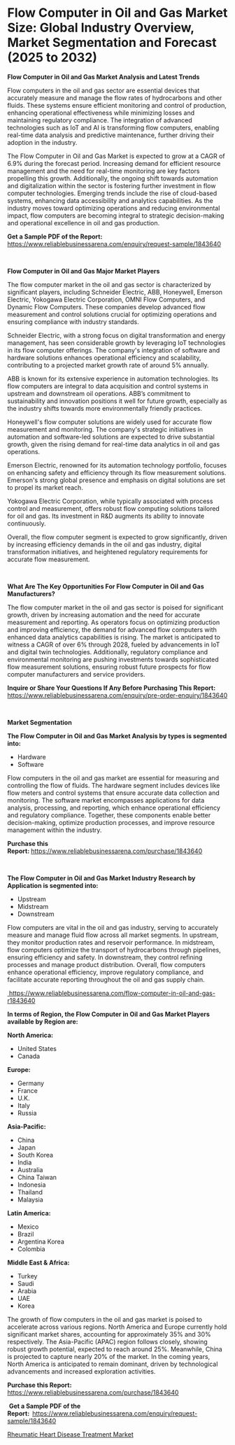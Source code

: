 <p><h1>Flow Computer in Oil and Gas Market Size: Global Industry Overview, Market Segmentation and Forecast (2025 to 2032)</h1></p><p><strong>Flow Computer in Oil and Gas Market Analysis and Latest Trends</strong></p>
<p><p>Flow computers in the oil and gas sector are essential devices that accurately measure and manage the flow rates of hydrocarbons and other fluids. These systems ensure efficient monitoring and control of production, enhancing operational effectiveness while minimizing losses and maintaining regulatory compliance. The integration of advanced technologies such as IoT and AI is transforming flow computers, enabling real-time data analysis and predictive maintenance, further driving their adoption in the industry.</p><p>The Flow Computer in Oil and Gas Market is expected to grow at a CAGR of 6.9% during the forecast period. Increasing demand for efficient resource management and the need for real-time monitoring are key factors propelling this growth. Additionally, the ongoing shift towards automation and digitalization within the sector is fostering further investment in flow computer technologies. Emerging trends include the rise of cloud-based systems, enhancing data accessibility and analytics capabilities. As the industry moves toward optimizing operations and reducing environmental impact, flow computers are becoming integral to strategic decision-making and operational excellence in oil and gas production.</p></p>
<p><strong>Get a Sample PDF of the Report:&nbsp;</strong> <a href="https://www.reliablebusinessarena.com/enquiry/request-sample/1843640?utm_campaign=3021&utm_medium=2&utm_source=Github&utm_content=ia&utm_term=11032025&utm_id=flow-computer-in-oil-and-gas">https://www.reliablebusinessarena.com/enquiry/request-sample/1843640</a></p>
<p>&nbsp;</p>
<p><strong>Flow Computer in Oil and Gas Major Market Players</strong></p>
<p><p>The flow computer market in the oil and gas sector is characterized by significant players, including Schneider Electric, ABB, Honeywell, Emerson Electric, Yokogawa Electric Corporation, OMNI Flow Computers, and Dynamic Flow Computers. These companies develop advanced flow measurement and control solutions crucial for optimizing operations and ensuring compliance with industry standards.</p><p>Schneider Electric, with a strong focus on digital transformation and energy management, has seen considerable growth by leveraging IoT technologies in its flow computer offerings. The company's integration of software and hardware solutions enhances operational efficiency and scalability, contributing to a projected market growth rate of around 5% annually.</p><p>ABB is known for its extensive experience in automation technologies. Its flow computers are integral to data acquisition and control systems in upstream and downstream oil operations. ABB’s commitment to sustainability and innovation positions it well for future growth, especially as the industry shifts towards more environmentally friendly practices.</p><p>Honeywell's flow computer solutions are widely used for accurate flow measurement and monitoring. The company's strategic initiatives in automation and software-led solutions are expected to drive substantial growth, given the rising demand for real-time data analytics in oil and gas operations.</p><p>Emerson Electric, renowned for its automation technology portfolio, focuses on enhancing safety and efficiency through its flow measurement solutions. Emerson's strong global presence and emphasis on digital solutions are set to propel its market reach.</p><p>Yokogawa Electric Corporation, while typically associated with process control and measurement, offers robust flow computing solutions tailored for oil and gas. Its investment in R&D augments its ability to innovate continuously.</p><p>Overall, the flow computer segment is expected to grow significantly, driven by increasing efficiency demands in the oil and gas industry, digital transformation initiatives, and heightened regulatory requirements for accurate flow measurement.</p></p>
<p>&nbsp;</p>
<p><strong>What Are The Key Opportunities For Flow Computer in Oil and Gas Manufacturers?</strong></p>
<p><p>The flow computer market in the oil and gas sector is poised for significant growth, driven by increasing automation and the need for accurate measurement and reporting. As operators focus on optimizing production and improving efficiency, the demand for advanced flow computers with enhanced data analytics capabilities is rising. The market is anticipated to witness a CAGR of over 6% through 2028, fueled by advancements in IoT and digital twin technologies. Additionally, regulatory compliance and environmental monitoring are pushing investments towards sophisticated flow measurement solutions, ensuring robust future prospects for flow computer manufacturers and service providers.</p></p>
<p><strong>Inquire or Share Your Questions If Any Before Purchasing This Report:</strong> <a href="https://www.reliablebusinessarena.com/enquiry/pre-order-enquiry/1843640?utm_campaign=3021&utm_medium=2&utm_source=Github&utm_content=ia&utm_term=11032025&utm_id=flow-computer-in-oil-and-gas">https://www.reliablebusinessarena.com/enquiry/pre-order-enquiry/1843640</a></p>
<p>&nbsp;</p>
<p><strong>Market Segmentation</strong></p>
<p><strong>The Flow Computer in Oil and Gas Market Analysis by types is segmented into:</strong></p>
<p><ul><li>Hardware</li><li>Software</li></ul></p>
<p><p>Flow computers in the oil and gas market are essential for measuring and controlling the flow of fluids. The hardware segment includes devices like flow meters and control systems that ensure accurate data collection and monitoring. The software market encompasses applications for data analysis, processing, and reporting, which enhance operational efficiency and regulatory compliance. Together, these components enable better decision-making, optimize production processes, and improve resource management within the industry.</p></p>
<p><strong>Purchase this Report:&nbsp;</strong><a href="https://www.reliablebusinessarena.com/purchase/1843640?utm_campaign=3021&utm_medium=2&utm_source=Github&utm_content=ia&utm_term=11032025&utm_id=flow-computer-in-oil-and-gas">https://www.reliablebusinessarena.com/purchase/1843640</a></p>
<p>&nbsp;</p>
<p><strong>The Flow Computer in Oil and Gas Market Industry Research by Application is segmented into:</strong></p>
<p><ul><li>Upstream</li><li>Midstream</li><li>Downstream</li></ul></p>
<p><p>Flow computers are vital in the oil and gas industry, serving to accurately measure and manage fluid flow across all market segments. In upstream, they monitor production rates and reservoir performance. In midstream, flow computers optimize the transport of hydrocarbons through pipelines, ensuring efficiency and safety. In downstream, they control refining processes and manage product distribution. Overall, flow computers enhance operational efficiency, improve regulatory compliance, and facilitate accurate reporting throughout the oil and gas supply chain.</p></p>
<p><a href="https://www.reliablebusinessarena.com/flow-computer-in-oil-and-gas-r1843640?utm_campaign=3021&utm_medium=2&utm_source=Github&utm_content=ia&utm_term=11032025&utm_id=flow-computer-in-oil-and-gas">&nbsp;https://www.reliablebusinessarena.com/flow-computer-in-oil-and-gas-r1843640</a></p>
<p><strong>In terms of Region, the Flow Computer in Oil and Gas Market Players available by Region are:</strong></p>
<p>
    <p> <strong> North America: </strong>
        <ul>
            <li>United States</li>
            <li>Canada</li>
        </ul>
        </p> 
    <p> <strong> Europe: </strong>
        <ul>
            <li>Germany</li>
            <li>France</li>
            <li>U.K.</li>
            <li>Italy</li>
            <li>Russia</li>
        </ul>
        </p> 
    <p> <strong> Asia-Pacific: </strong>
        <ul>
            <li>China</li>
            <li>Japan</li>
            <li>South Korea</li>
            <li>India</li>
            <li>Australia</li>
            <li>China Taiwan</li>
            <li>Indonesia</li>
            <li>Thailand</li>
            <li>Malaysia</li>
        </ul>
        </p> 
    <p> <strong> Latin America: </strong>
        <ul>
            <li>Mexico</li>
            <li>Brazil</li>
            <li>Argentina Korea</li>
            <li>Colombia</li>
        </ul>
        </p> 
    <p> <strong> Middle East & Africa: </strong>
        <ul>
            <li>Turkey</li>
            <li>Saudi</li>
            <li>Arabia</li>
            <li>UAE</li>
            <li>Korea</li>
        </ul>
    </p>
    </p>
<p><p>The growth of flow computers in the oil and gas market is poised to accelerate across various regions. North America and Europe currently hold significant market shares, accounting for approximately 35% and 30% respectively. The Asia-Pacific (APAC) region follows closely, showing robust growth potential, expected to reach around 25%. Meanwhile, China is projected to capture nearly 20% of the market. In the coming years, North America is anticipated to remain dominant, driven by technological advancements and increased exploration activities.</p></p>
<p><strong>Purchase this Report: </strong><a href="https://www.reliablebusinessarena.com/purchase/1843640?utm_campaign=3021&utm_medium=2&utm_source=Github&utm_content=ia&utm_term=11032025&utm_id=flow-computer-in-oil-and-gas">https://www.reliablebusinessarena.com/purchase/1843640</a></p>
<p>&nbsp;<strong>Get a Sample PDF of the Report:&nbsp;&nbsp;</strong><a href="https://www.reliablebusinessarena.com/enquiry/request-sample/1843640?utm_campaign=3021&utm_medium=2&utm_source=Github&utm_content=ia&utm_term=11032025&utm_id=flow-computer-in-oil-and-gas">https://www.reliablebusinessarena.com/enquiry/request-sample/1843640</a></p>
<p><strong></strong></p>
<p><p><a href="https://github.com/AshikRahman991/Market-Research-Report-List-1/blob/main/rheumatic-heart-disease-treatment-market.md?utm_campaign=3021&utm_medium=2&utm_source=Github&utm_content=ia&utm_term=11032025&utm_id=flow-computer-in-oil-and-gas">Rheumatic Heart Disease Treatment Market</a></p></p>